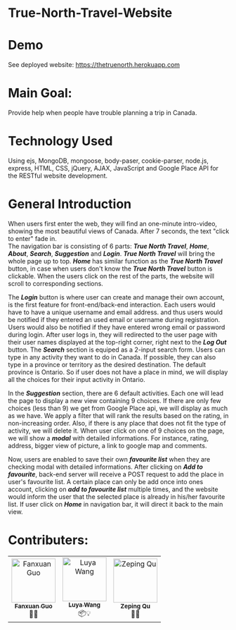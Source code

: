 # True-North-Travel-Website
Demo 
===========
See deployed website: https://thetruenorth.herokuapp.com 

Main Goal:
===========
Provide help when people have trouble planning a trip in Canada.

Technology Used
========
Using ejs, MongoDB, mongoose, body-paser, cookie-parser, node.js, express, HTML, CSS, jQuery, AJAX, JavaScript and Google Place API for the RESTful website development. 
 
General Introduction
========
When users first enter the web, they will find an one-minute intro-video, showing the most beautiful views of Canada. After 7 seconds, the text "click to enter" fade in.   
The navigation bar is consisting of 6 parts: ***True North Travel***, ***Home***, ***About***, ***Search***, ***Suggestion*** and ***Login***. ***True North Travel*** will bring the whole page up to top. ***Home*** has similar function as the ***True North Travel*** button, in case when users don't know the ***True North Travel*** button is clickable. When the users click on the rest of the parts, the website will scroll to corresponding sections. 

The ***Login*** button is where user can create and manage their own account, is the first feature for front-end/back-end interaction. Each users would have to have a unique username and email address. and thus users would be notified if they entered an used email or username during registration. Users would also be notified if they have entered wrong email or password during login. After user logs in, they will redirected to the user page with their user names displayed at the top-right corner, right next to the ***Log Out*** button.
The ***Search*** section is equiped as a 2-input search form. Users can type in any activity they want to do in Canada. If possible, they can also type in a province or territory as the desired destination. The default province is Ontario. So if user does not have a place in mind, we will display all the choices for their input activity in Ontario.

In the ***Suggestion*** section, there are 6 default activities. Each one will lead the page to display a new view containing 9 choices. If there are only few choices (less than 9) we get from Google Place api, we will display as much as we have. We apply a filter that will rank the results based on the rating, in non-increasing order. Also, if there is any place that does not fit the type of activity, we will delete it. When user click on one of 9 choices on the page, we will show a ***modal***  with detailed informations. For instance, rating, address, bigger view of picture, a link to google map and comments.  

Now, users are enabled to save their own ***favourite list*** when they are checking modal with detailed informations. After clicking on ***Add to favourite***, back-end server will receive a POST request to add the place in user's favourite list. A certain place can only be add once into ones account, clicking on ***add to favourite list*** multiple times, and the website would inform the user that the selected place is already in his/her favourite list. If user click on ***Home*** in navigation bar, it will direct it back to the main view.

Contributers:
==========
<table>
  <tr>
    <td align="center"><a href="https://github.com/ShirSherbet"><img src="https://avatars2.githubusercontent.com/u/25424994?s=460&v=4" width="100px;" alt="Fanxuan Guo"/><br /><sub><b>Fanxuan Guo</b></sub></a><br />👀📖</td>
    <td align="center"><a href="https://github.com/michelleww"><img src="https://avatars.githubusercontent.com/u/35818851?v=4" width="100px;" alt="Luya Wang"/><br /><sub><b>Luya Wang</b></sub></a><br />📦💡</td>
   <td align="center"><img src="https://avatars.githubusercontent.com/u/44177295?v=4" width="100px;" alt="Zeping Qu"/><br /><sub><b>Zeping Qu</b></sub></a><br />🤝💭</td>
   </tr>
</table>
